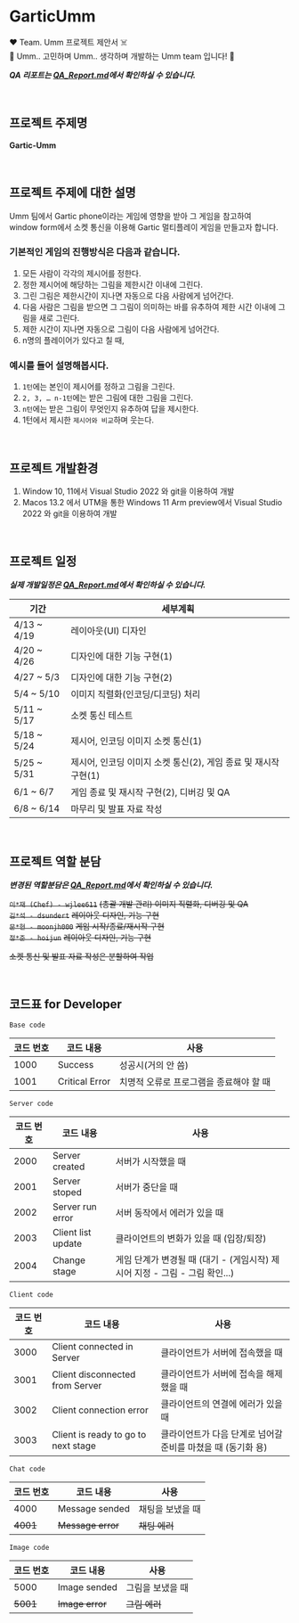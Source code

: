 # GarticUmm

♥️ Team. Umm 프로젝트 제안서 ☠️\
🌸 Umm.. 고민하며 Umm.. 생각하며 개발하는 Umm team 입니다! 🌼

_**QA 리포트는 [QA_Report.md](https://github.com/umm-as/gartic-umm/blob/master/QA_Report.md)에서 확인하실 수 있습니다.**_

</br>

## 프로젝트 주제명

**Gartic-Umm**

</br>

## 프로젝트 주제에 대한 설명

Umm 팀에서 Gartic phone이라는 게임에 영향을 받아 그 게임을 참고하여\
window form에서 소켓 통신을 이용해 Gartic 멀티플레이 게임을 만들고자 합니다.

### 기본적인 게임의 진행방식은 다음과 같습니다.

1.	모든 사람이 각각의 제시어를 정한다.
2.	정한 제시어에 해당하는 그림을 제한시간 이내에 그린다.
3.	그린 그림은 제한시간이 지나면 자동으로 다음 사람에게 넘어간다.
4.	다음 사람은 그림을 받으면 그 그림이 의미하는 바를 유추하여
제한 시간 이내에 그림을 새로 그린다.
5.	제한 시간이 지나면 자동으로 그림이 다음 사람에게 넘어간다.
6.	n명의 플레이어가 있다고 칠 때,

### 예시를 들어 설명해봅시다.

1. `1턴`에는 본인이 제시어를 정하고 그림을 그린다.
2. `2, 3, … n-1턴`에는 받은 그림에 대한 그림을 그린다.
3. `n턴`에는 받은 그림이 무엇인지 유추하여 답을 제시한다.
4. 1턴에서 제시한 `제시어와 비교`하며 웃는다.

</br>

## 프로젝트 개발환경
1.	Window 10, 11에서 Visual Studio 2022 와 git을 이용하여 개발
2.	Macos 13.2 에서 UTM을 통한 Windows 11 Arm preview에서 Visual Studio 2022 와 git을 이용하여 개발

</br>

## 프로젝트 일정

_**실제 개발일정은 [QA_Report.md](https://github.com/umm-as/gartic-umm/blob/master/QA_Report.md)에서 확인하실 수 있습니다.**_

| 기간 | 세부계획 |
|---|---|
| 4/13 ~ 4/19 |	레이아웃(UI) 디자인 |
| 4/20 ~ 4/26 |	디자인에 대한 기능 구현(1) |
| 4/27 ~ 5/3 | 디자인에 대한 기능 구현(2) |
| 5/4 ~ 5/10 | 이미지 직렬화(인코딩/디코딩) 처리 |
| 5/11 ~ 5/17 | 소켓 통신 테스트 |
| 5/18 ~ 5/24 | 제시어, 인코딩 이미지 소켓 통신(1) |
| 5/25 ~ 5/31 | 제시어, 인코딩 이미지 소켓 통신(2), 게임 종료 및 재시작 구현(1) |
| 6/1 ~ 6/7 | 게임 종료 및 재시작 구현(2), 디버깅 및 QA |
| 6/8 ~ 6/14 | 마무리 및 발표 자료 작성 |

</br>

## 프로젝트 역할 분담

_**변경된 역할분담은 [QA_Report.md](https://github.com/umm-as/gartic-umm/blob/master/QA_Report.md)에서 확인하실 수 있습니다.**_

~~`이*재 (Chef) - wjlee611`~~ ~~(총괄 개발 관리) 이미지 직렬화, 디버깅 및 QA~~\
~~`김*석 - dsundert`~~ ~~레이아웃 디자인, 기능 구현~~\
~~`문*현 - moonjh000`~~ ~~게임 시작/종료/재시작 구현~~\
~~`정*준 - hoijun`~~ ~~레이아웃 디자인, 기능 구현~~

~~소켓 통신 및 발표 자료 작성은 분할하여 작업~~

</br>

## 코드표 for Developer

`Base code`

| 코드 번호 | 코드 내용 | 사용 |
|---|---|---|
| 1000 | Success | 성공시(거의 안 씀) |
| 1001 | Critical Error | 치명적 오류로 프로그램을 종료해야 할 때 |

`Server code`

| 코드 번호 | 코드 내용 | 사용 |
|---|---|---|
| 2000 | Server created | 서버가 시작했을 때 |
| 2001 | Server stoped | 서버가 중단을 때 |
| 2002 | Server run error | 서버 동작에서 에러가 있을 때 |
| 2003 | Client list update | 클라이언트의 변화가 있을 때 (입장/퇴장) |
| 2004 | Change stage | 게임 단계가 변경될 때 (대기 - (게임시작) 제시어 지정 - 그림 - 그림 확인...) |

`Client code`

| 코드 번호 | 코드 내용 | 사용 |
|---|---|---|
| 3000 | Client connected in Server | 클라이언트가 서버에 접속했을 때 |
| 3001 | Client disconnected from Server | 클라이언트가 서버에 접속을 해제했을 때 |
| 3002 | Client connection error | 클라이언트의 연결에 에러가 있을 때 |
| 3003 | Client is ready to go to next stage | 클라이언트가 다음 단계로 넘어갈 준비를 마쳤을 때 (동기화 용) |

`Chat code`

| 코드 번호 | 코드 내용 | 사용 |
|---|---|---|
| 4000 | Message sended | 채팅을 보냈을 때 |
| ~~4001~~ | ~~Message error~~ | ~~채팅 에러~~ |

`Image code`

| 코드 번호 | 코드 내용 | 사용 |
|---|---|---|
| 5000 | Image sended | 그림을 보냈을 때 |
| ~~5001~~ | ~~Image error~~ | ~~그림 에러~~ |
